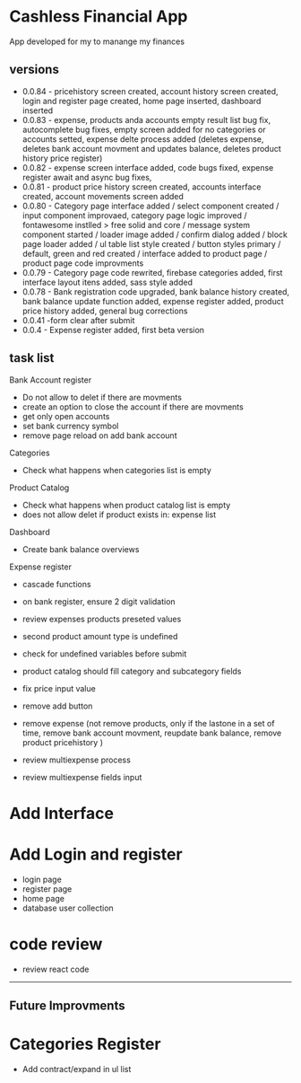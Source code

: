 # Cashless Financial App

App developed for my to manange my finances

## versions
- 0.0.84 - pricehistory screen created, account history screen created, login and register page created, home page inserted, dashboard inserted
- 0.0.83 - expense, products anda accounts empty result list bug fix, autocomplete bug fixes, empty screen added for no categories or accounts setted, expense delte process added (deletes expense, deletes bank account movment and updates balance, deletes product history price register)
- 0.0.82 - expense screen interface added, code bugs fixed, expense register await and async bug fixes,
- 0.0.81 - product price history screen created, accounts interface created, account movements screen added
- 0.0.80 - Category page interface added / select component created / input component improvaed, category page logic improved / fontawesome instlled > free solid and core / message system component started / loader image added / confirm dialog added / block page loader added / ul table list style created / button styles primary / default, green and red created / interface added to product page / product page code improvments
- 0.0.79 - Category page code rewrited, firebase categories added, first interface layout itens added, sass style added
- 0.0.78 - Bank registration code upgraded, bank balance history created, bank balance update function added, expense register added, product price history added, general bug corrections
- 0.0.41 -form clear after submit
- 0.0.4 - Expense register added, first beta version

## task list
Bank Account register
- Do not allow to delet if there are movments
- create an option to close the account if there are movments
- get only open accounts
- set bank currency symbol
- remove page reload on add bank account

Categories
- Check what happens when categories list is empty

Product Catalog
- Check what happens when product catalog list is empty
- does not allow delet if product exists in: expense list

Dashboard
- Create bank balance overviews

Expense register
- cascade functions
- on bank register, ensure 2 digit validation

- review expenses products preseted values
- second product amount type is undefined
- check for undefined variables before submit

- product catalog should fill category and subcategory fields

- fix price input value

- remove add button


- remove expense (not remove products, only if the lastone in a set of time, remove bank account movment, reupdate bank balance, remove product pricehistory )

- review multiexpense process
- review multiexpense fields input

# Add Interface

# Add Login and register
- login page
- register page
- home page
- database user collection

# code review
- review react code

-----------------

## Future Improvments
# Categories Register
- Add contract/expand in ul list